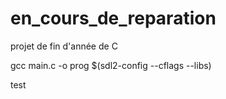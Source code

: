 # en_cours_de_reparation
projet de fin d'année de C

gcc main.c -o prog $(sdl2-config --cflags --libs)

test

